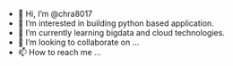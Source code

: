 - 👋 Hi, I’m @chra8017
- 👀 I’m interested in building python based application.
- 🌱 I’m currently learning bigdata and cloud technologies.
- 💞️ I’m looking to collaborate on ...
- 📫 How to reach me ...

<!---
chra8017/chra8017 is a ✨ special ✨ repository because its `README.md` (this file) appears on your GitHub profile.
You can click the Preview link to take a look at your changes.
--->
